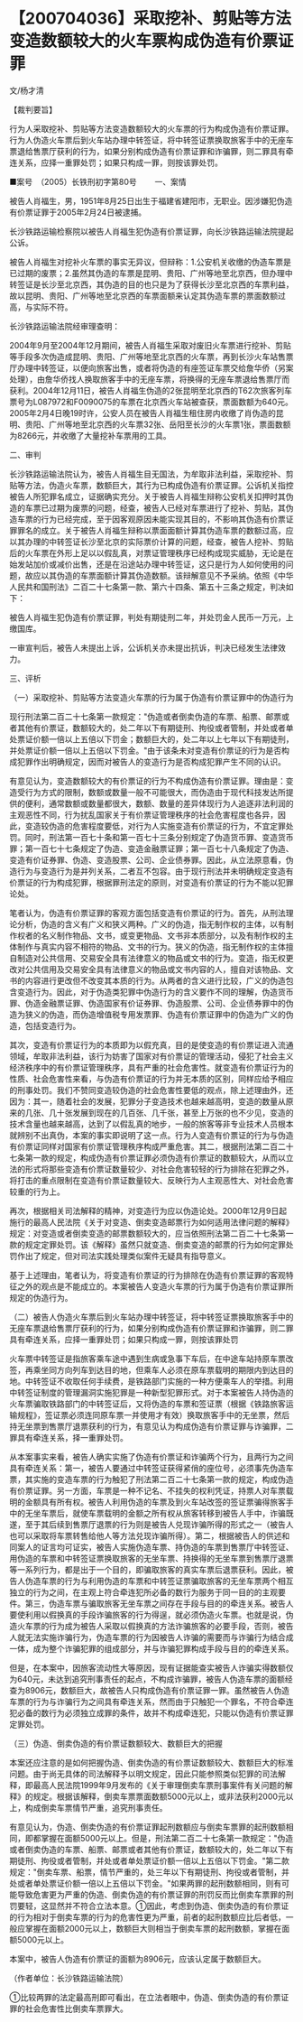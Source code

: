 # 【200704036】采取挖补、剪贴等方法变造数额较大的火车票构成伪造有价票证罪

文/杨才清

【裁判要旨】

行为人采取挖补、剪贴等方法变造数额较大的火车票的行为构成伪造有价票证罪。行为人伪造火车票后到火车站办理中转签证，将中转签证票换取旅客手中的无座车票退给售票厅获利的行为，如果分别构成伪造有价票证罪和诈骗罪，则二罪具有牵连关系，应择一重罪处罚；如果只构成一罪，则按该罪处罚。

■案号　（2005）长铁刑初字第80号 　　一、案情

被告人肖福生，男，1951年8月25日出生于福建省建阳市，无职业。因涉嫌犯伪造有价票证罪于2005年2月24日被逮捕。

长沙铁路运输检察院以被告人肖福生犯伪造有价票证罪，向长沙铁路运输法院提起公诉。

被告人肖福生对挖补火车票的事实无异议，但辩称：1.公安机关收缴的伪造车票是已过期的废票；2.虽然其伪造的车票是昆明、贵阳、广州等地至北京西，但办理中转签证是长沙至北京西，其伪造的目的也只是为了获得长沙至北京西的车票利益，故以昆明、贵阳、广州等地至北京西的车票面额来认定其伪造车票的票面数额过高，与实际不符。

长沙铁路运输法院经审理查明：

2004年9月至2004年12月期间，被告人肖福生采取对废旧火车票进行挖补、剪贴等手段多次伪造成昆明、贵阳、广州等地至北京西的火车票，再到长沙火车站售票厅办理中转签证，以便向旅客出售，或者将伪造的有座签证车票交给詹华侨（另案处理），由詹华侨找人换取旅客手中的无座车票，将换得的无座车票退给售票厅而获利。2004年12月11日，被告人肖福生伪造的2张昆明至北京西的T62次旅客列车票号为L087972和F0090075的车票在北京西火车站被查获，票面数额为640元。2005年2月4日晚19时许，公安人员在被告人肖福生租住房内收缴了肖伪造的昆明、贵阳、广州等地至北京西的火车票32张、岳阳至长沙的火车票1张，票面数额为8266元，并收缴了大量挖补车票用的工具。

二、审判

长沙铁路运输法院认为，被告人肖福生目无国法，为牟取非法利益，采取挖补、剪贴等方法，伪造火车票，数额巨大，其行为已构成伪造有价票证罪。公诉机关指控被告人所犯罪名成立，证据确实充分。关于被告人肖福生辩称公安机关扣押时其伪造的车票已过期为废票的问题，经查，被告人已经对车票进行了挖补、剪贴，其伪造车票的行为已经完成，至于因客观原因未能实现其目的，不影响其伪造有价票证罪罪名的成立。关于被告人肖福生辩称以票面面额计算其伪造车票的数额过高，应以其办理的中转签证长沙至北京的实际票价计算的问题，经查，被告人挖补、剪贴后的火车票在外形上足以以假乱真，对票证管理秩序已经构成现实威胁，无论是在始发站加价或减价出售，还是在沿途站办理中转签证，这只是行为人如何使用的问题，故应以其伪造的车票面额计算其伪造数额。该辩解意见不予采纳。依照《中华人民共和国刑法》二百二十七条第一款、第六十四条、第五十三条之规定，判决如下：

被告人肖福生犯伪造有价票证罪，判处有期徒刑二年，并处罚金人民币一万元，上缴国库。

一审宣判后，被告人未提出上诉，公诉机关亦未提出抗诉，判决已经发生法律效力。

三、评析

（一）采取挖补、剪贴等方法变造火车票的行为属于伪造有价票证罪中的伪造行为

现行刑法第二百二十七条第一款规定："伪造或者倒卖伪造的车票、船票、邮票或者其他有价票证，数额较大的，处二年以下有期徒刑、拘役或者管制，并处或者单处票证价额一倍以上五倍以下罚金；数额巨大的，处二年以上七年以下有期徒刑，并处票证价额一倍以上五倍以下罚金。"由于该条未对变造有价票证的行为是否构成犯罪作出明确规定，因而对被告人的变造行为是否构成犯罪产生不同的认识。

有意见认为，变造数额较大的有价票证的行为不构成伪造有价票证罪。理由是：变造受行为方式的限制，数额或数量一般不可能很大，而伪造由于现代科技发达所提供的便利，通常数额或数量都很大，数额、数量的差异体现行为人追逐非法利润的主观恶性不同，行为扰乱国家关于有价票证管理秩序的社会危害程度也各异，因此，变造较伪造的危害程度要低，对行为人实施变造有价票证的行为，不宜定罪处罚。同时，刑法第一百七十条和第一百七十三条分别规定了伪造货币罪、变造货币罪；第一百七十七条规定了伪造、变造金融票证罪；第一百七十八条规定了伪造、变造有价证券罪、伪造、变造股票、公司、企业债券罪。因此，从立法原意看，伪造行为与变造行为是并列关系，二者互不包容。由于现行刑法并未明确规定变造有价票证的行为构成犯罪，根据罪刑法定的原则，对变造有价票证的行为不能以犯罪论处。

笔者认为，伪造有价票证罪的客观方面包括变造有价票证的行为。首先，从刑法理论分析，伪造的含义有广义和狭义两种。广义的伪造，指无制作权的主体，以有制作权者的名义制作物品、文书，或变更物品、文书非本质部分，以及有制作权的主体制作与真实内容不相符的物品、文书的行为。狭义的伪造，指无制作权的主体擅自制造对公共信用、交易安全具有法律意义的物品或文书的行为。变造，指无权更改对公共信用及交易安全具有法律意义的物品或文书内容的人，擅自对该物品、文书的内容进行更改但不改变其本质的行为。从两者的含义进行比较，广义的伪造包含变造行为。因此，对于伪造类犯罪中伪造行为的含义要作不同的理解，伪造货币罪、伪造金融票证罪、伪造国家有价证券罪、伪造股票、公司、企业债券罪中的伪造为狭义的伪造，而伪造增值税专用发票罪、伪造有价票证罪中的伪造为广义的伪造，包括变造行为。

其次，变造有价票证行为的本质即为以假充真，目的是使变造的有价票证进入流通领域，牟取非法利益，该行为妨害了国家对有价票证的管理活动，侵犯了社会主义经济秩序中的有价票证管理秩序，具有严重的社会危害性。就变造有价票证行为的性质、社会危害性来看，与伪造有价票证的行为并无本质的区别，同样应给予相应的刑事处罚。我们不赞同变造较伪造的社会危害性要低的观点，除上述理由外，还因为：其一，随着社会的发展，犯罪分子变造技术也越来越高明，变造的数量从原来的几张、几十张发展到现在的几百张、几千张，甚至上万张的也不少见，变造的技术含量也越来越高，达到了以假乱真的地步，一般的旅客等非专业技术人员根本就辨别不出真伪，本案的事实即说明了这一点。行为人变造有价票证的行为与伪造有价票证同样对国家有价票证管理秩序构成严重危害。其二，根据刑法第二百二十七条第一款的规定，构成伪造有价票证罪必须伪造有价票证的数额较大，从而以立法的形式将那些变造有价票证数量较少、对社会危害较轻的行为排除在犯罪之外，将打击的重点限制在变造有价票证数量较大、反映行为人主观恶性大、对社会危害较重的行为上。

再次，根据相关司法解释的精神，对变造行为应以伪造论处。2000年12月9日起施行的最高人民法院《关于对变造、倒卖变造邮票行为如何适用法律问题的解释》规定：对变造或者倒卖变造的邮票数额较大的，应当依照刑法第二百二十七条第一款的规定定罪处罚。该《解释》虽然只就变造、倒卖变造的邮票的行为如何定罪处罚作出了规定，但对司法实践处理类似案件无疑具有指导意义。

基于上述理由，笔者认为，将变造有价票证的行为排除在伪造有价票证罪的客观特征之外的观点是不能成立的。本案被告人变造火车票的行为属于伪造有价票证罪所规定的伪造行为。

（二）被告人伪造火车票后到火车站办理中转签证，将中转签证票换取旅客手中的无座车票退给售票厅获利的行为，如果分别构成伪造有价票证罪和诈骗罪，则二罪具有牵连关系，应择一重罪处罚；如果只构成一罪，则按该罪处罚

火车票中转签证是指旅客乘车途中遇到生病或急事下车后，在中途车站持原车票改签，再乘坐同方向列车到达目的地，但乘车人必须在原车票载明的期限内到达目的地。中转签证不收取任何手续费，是铁路部门实施的一种方便乘车人的举措。利用中转签证制度的管理漏洞实施犯罪是一种新型犯罪形式。对于本案被告人持伪造的火车票骗取铁路部门的中转签证后，又将伪造的车票和签证票（根据《铁路旅客运输规程》，签证票必须连同原车票一并使用才有效）换取旅客手中的无坐票，然后持无坐票到售票厅退票获利的行为，有意见认为构成伪造有价票证罪与诈骗罪，二罪具有牵连关系，择一重罪处罚。

从本案事实来看，被告人确实实施了伪造有价票证和诈骗两个行为，且两行为之间具有牵连关系：第一，被告人要通过中转签证获得紧俏的座位号，必须事先伪造车票，其实施的变造车票的行为触犯了刑法第二百二十七条第一款的规定，构成伪造有价票证罪。另一方面，车票是一种不记名、不挂失的权利凭证，持票人对车票载明的金额具有所有权。被告人利用伪造的车票及到火车站改签的签证票骗得旅客手中的无坐车票后，就使车票载明的金额之所有权从旅客转移到被告人手中，诈骗既遂，至于其后续到售票厅退票的行为则是被告人兑现诈骗所得的形式之一（被告人也可以采取将车票转售给他人等方法兑现诈骗所得）。第二，根据被告人的供述和同案人的证言均可证实，被告人实施伪造车票、持伪造的车票到售票厅中转签证、用伪造的车票和中转签证票换取旅客的无坐车票、持换得的无坐车票到售票厅退票等一系列行为，都是出于一个目的，即骗取旅客的真实车票后退票获利。因此，被告人伪造车票的行为与利用伪造的车票和中转签证票骗取旅客的无坐车票两个相互独立的行为之间，在主观上符合牵连犯所必备的数行为服务于同一目的的主观要件。第三，伪造车票与骗取旅客无坐车票之间存在手段与目的的牵连关系。被告人要使利用以假换真的手段诈骗旅客的行为得逞，就必须伪造火车票。也就是说，伪造火车票的行为成为被告人采取以假换真的方法诈骗旅客的必要手段，否则，被告人就无法实施诈骗行为，伪造车票的行为因被告人诈骗的需要而与诈骗行为结合成一体，成为整个诈骗犯罪的组成部分，并与诈骗犯罪构成手段与目的的牵连关系。

但是，在本案中，因旅客流动性大等原因，现有证据能查实被告人诈骗实得数额仅为640元，未达到追究刑事责任的起点，不构成诈骗罪，被告人伪造车票的面额经查为8906元，数额巨大，故被告人只构成伪造有价票证罪一罪。虽然被告人伪造车票的行为与诈骗行为之间具有牵连关系，然而由于只触犯一个罪名，不符合牵连犯必备的数行为必须独立成罪的条件，故并不构成牵连犯，只能以伪造有价票证罪定罪处罚。

（三）伪造、倒卖伪造的有价票证数额较大、数额巨大的把握

本案还应注意的是如何把握伪造、倒卖伪造的有价票证数额较大、数额巨大的标准问题。由于尚无具体的司法解释予以明文规定，因此只能参照类似犯罪的司法解释，即最高人民法院1999年9月发布的《关于审理倒卖车票刑事案件有关问题的解释》的规定。根据该解释，倒卖车票票面数额5000元以上，或非法获利2000元以上，构成倒卖车票情节严重，追究刑事责任。

有意见认为，伪造、倒卖伪造的有价票证罪起刑数额应与倒卖车票罪的起刑数额相同，即都掌握在面额5000元以上。但是，刑法第二百二十七条第一款规定："伪造或者倒卖伪造的车票、船票、邮票或者其他有价票证，数额较大的，处二年以下有期徒刑、拘役或者管制，并处或者单处票证价额一倍以上五倍以下罚金。"第二款规定："倒卖车票、船票，情节严重的，处三年以下有期徒刑、拘役或者管制，并处或者单处票证价额一倍以上五倍以下罚金。"如果两罪的起刑数额相同，则有可能导致危害更为严重的伪造、倒卖伪造的有价票证罪的刑罚反而比倒卖车票罪的刑罚要轻，这显然并不符合立法本意。①因此，考虑到伪造、倒卖伪造的有价票证的行为相对于倒卖车票的行为的危害性更为严重，前者的起刑数额应比后者低，一般应掌握在面额2000元以上，数额巨大则相当于倒卖车票的起刑数额，掌握在面额5000元以上。

本案中，被告人伪造有价票证的面额为8906元，应该认定属于数额巨大。

（作者单位：长沙铁路运输法院）

①比较两罪的法定最高刑即可看出，在立法者眼中，伪造、倒卖伪造的有价票证罪的社会危害性比倒卖车票罪大。
